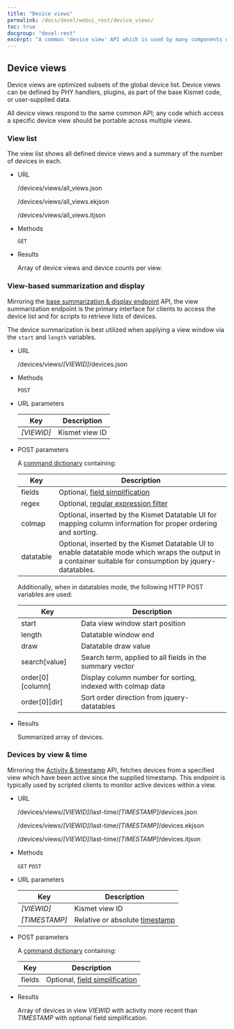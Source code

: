 ```yaml
---
title: "Device views"
permalink: /docs/devel/webui_rest/device_views/
toc: true
docgroup: "devel-rest"
excerpt: "A common 'device view' API which is used by many components of Kismet to present different views of the device data while retaining identical API calls."
---
```


## Device views

Device views are optimized subsets of the global device list.  Device views can be defined by PHY handlers, plugins, as part of the base Kismet code, or user-supplied data.

All device views respond to the same common API; any code which access a specific device view should be portable across multiple views.

### View list

The view list shows all defined device views and a summary of the number of devices in each.

* URL 

    /devices/views/all_views.json

    /devices/views/all_views.ekjson

    /devices/views/all_views.itjson

* Methods

    `GET`

* Results

    Array of device views and device counts per view.

### View-based summarization and display

Mirroring the [base summarization & display endpoint](/docs/devel/webui_rest/devices/#old-summarization--display) API, the view summarization endpoint is the primary interface for clients to access the device list and for scripts to retrieve lists of devices.

The device summarization is best utilized when applying a view window via the `start` and `length` variables.

* URL

    /devices/views/*[VIEWID]*/devices.json

* Methods

    `POST`

* URL parameters

    | Key        | Description    |
    | ---        | -----------    |
    | *[VIEWID]* | Kismet view ID |

* POST parameters

    A [command dictionary](/docs/devel/webui_rest/commands/) containing:

    | Key       | Description                                                                                                                                                 |
    | -------   | -----------------------------------------------------                                                                                                       |
    | fields    | Optional, [field simplification](/docs/devel/webui_rest/commands/#field-specifications)                                                                     |
    | regex     | Optional, [regular expression filter](/docs/devel/webui_rest/commands/#regex-filters)                                                                       |
    | colmap    | Optional, inserted by the Kismet Datatable UI for mapping column information for proper ordering and sorting.                                               |
    | datatable | Optional, inserted by the Kismet Datatable UI to enable datatable mode which wraps the output in a container suitable for consumption by jquery-datatables. |

    Additionally, when in datatables mode, the following HTTP POST variables are used:

    | Key                  | Description                                                 |
    | ---                  | ----                                                        |
    | start                | Data view window start position                             |
    | length               | Datatable window end                                        |
    | draw                 | Datatable draw value                                        |
    | search[value]        | Search term, applied to all fields in the summary vector    |
    | order\[0\]\[column\] | Display column number for sorting, indexed with colmap data |
    | order\[0\]\[dir\]    | Sort order direction from jquery-datatables                 |

* Results 

    Summarized array of devices.

### Devices by view & time

Mirroring the [Activity & timestamp](/docs/devel/webui_rest/devices/#activity--timestamp) API, fetches devices from a specified view which have been active since the supplied timestamp.  This endpoint is typically used by scripted clients to monitor active devices within a view.

* URL

    /devices/views/*[VIEWID]*/last-time/*[TIMESTAMP]*/devices.json

    /devices/views/*[VIEWID]*/last-time/*[TIMESTAMP]*/devices.ekjson

    /devices/views/*[VIEWID]*/last-time/*[TIMESTAMP]*/devices.itjson

* Methods

    `GET` `POST`

* URL parameters

    | Key           | Description                                                                  |
    | ---           | -----------                                                                  |
    | *[VIEWID]*    | Kismet view ID                                                               |
    | *[TIMESTAMP]* | Relative or absolute [timestamp](/docs/devel/webui_rest/commands/#timestamp) |

* POST parameters

    A [command dictionary](/docs/devel/webui_rest/commands/) containing:

    | Key    | Description                                                                             |
    | ---    | -----------                                                                             |
    | fields | Optional, [field simplification](/docs/devel/webui_rest/commands/#field-specifications) |

* Results

    Array of devices in view *VIEWID* with activity more recent than *TIMESTAMP* with optional field simplification.

